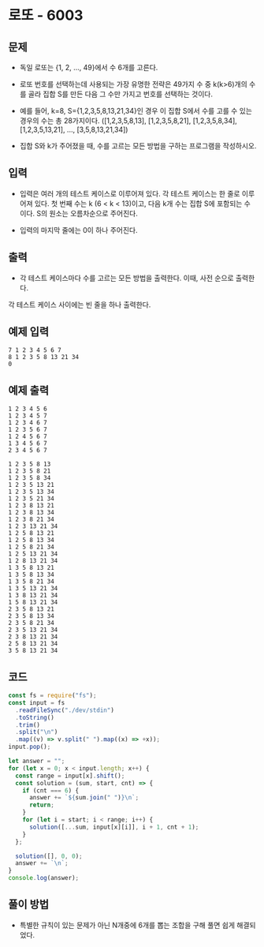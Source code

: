 # 로또 - 6003

## 문제

- 독일 로또는 {1, 2, ..., 49}에서 수 6개를 고른다.

- 로또 번호를 선택하는데 사용되는 가장 유명한 전략은 49가지 수 중 k(k>6)개의 수를 골라 집합 S를 만든 다음 그 수만 가지고 번호를 선택하는 것이다.

- 예를 들어, k=8, S={1,2,3,5,8,13,21,34}인 경우 이 집합 S에서 수를 고를 수 있는 경우의 수는 총 28가지이다. ([1,2,3,5,8,13], [1,2,3,5,8,21], [1,2,3,5,8,34], [1,2,3,5,13,21], ..., [3,5,8,13,21,34])

- 집합 S와 k가 주어졌을 때, 수를 고르는 모든 방법을 구하는 프로그램을 작성하시오.

## 입력

- 입력은 여러 개의 테스트 케이스로 이루어져 있다. 각 테스트 케이스는 한 줄로 이루어져 있다. 첫 번째 수는 k (6 < k < 13)이고, 다음 k개 수는 집합 S에 포함되는 수이다. S의 원소는 오름차순으로 주어진다.

- 입력의 마지막 줄에는 0이 하나 주어진다.

## 출력

- 각 테스트 케이스마다 수를 고르는 모든 방법을 출력한다. 이때, 사전 순으로 출력한다.

각 테스트 케이스 사이에는 빈 줄을 하나 출력한다.

## 예제 입력

```
7 1 2 3 4 5 6 7
8 1 2 3 5 8 13 21 34
0
```

## 예제 출력

```
1 2 3 4 5 6
1 2 3 4 5 7
1 2 3 4 6 7
1 2 3 5 6 7
1 2 4 5 6 7
1 3 4 5 6 7
2 3 4 5 6 7

1 2 3 5 8 13
1 2 3 5 8 21
1 2 3 5 8 34
1 2 3 5 13 21
1 2 3 5 13 34
1 2 3 5 21 34
1 2 3 8 13 21
1 2 3 8 13 34
1 2 3 8 21 34
1 2 3 13 21 34
1 2 5 8 13 21
1 2 5 8 13 34
1 2 5 8 21 34
1 2 5 13 21 34
1 2 8 13 21 34
1 3 5 8 13 21
1 3 5 8 13 34
1 3 5 8 21 34
1 3 5 13 21 34
1 3 8 13 21 34
1 5 8 13 21 34
2 3 5 8 13 21
2 3 5 8 13 34
2 3 5 8 21 34
2 3 5 13 21 34
2 3 8 13 21 34
2 5 8 13 21 34
3 5 8 13 21 34
```

## 코드

```javascript
const fs = require("fs");
const input = fs
  .readFileSync("./dev/stdin")
  .toString()
  .trim()
  .split("\n")
  .map((v) => v.split(" ").map((x) => +x));
input.pop();

let answer = "";
for (let x = 0; x < input.length; x++) {
  const range = input[x].shift();
  const solution = (sum, start, cnt) => {
    if (cnt === 6) {
      answer += `${sum.join(" ")}\n`;
      return;
    }
    for (let i = start; i < range; i++) {
      solution([...sum, input[x][i]], i + 1, cnt + 1);
    }
  };

  solution([], 0, 0);
  answer += `\n`;
}
console.log(answer);
```

## 풀이 방법

- 특별한 규칙이 있는 문제가 아닌 N개중에 6개를 뽑는 조합을 구해 풀면 쉽게 해결되었다.
